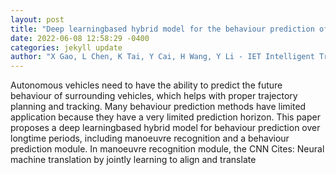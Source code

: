 ```yaml
--- 
layout: post 
title: "Deep learningbased hybrid model for the behaviour prediction of surrounding vehicles over longtime periods" 
date: 2022-06-08 12:58:29 -0400 
categories: jekyll update 
author: "X Gao, L Chen, K Tai, Y Cai, H Wang, Y Li - IET Intelligent Transport Systems, 2022" 
--- 
```

Autonomous vehicles need to have the ability to predict the future behaviour of surrounding vehicles, which helps with proper trajectory planning and tracking. Many behaviour prediction methods have limited application because they have a very limited prediction horizon. This paper proposes a deep learningbased hybrid model for behaviour prediction over longtime periods, including manoeuvre recognition and a behaviour prediction module. In manoeuvre recognition module, the CNN Cites: Neural machine translation by jointly learning to align and translate